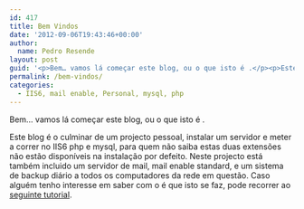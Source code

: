 ```yaml
---
id: 417
title: Bem Vindos
date: '2012-09-06T19:43:46+00:00'
author: 
  name: Pedro Resende
layout: post
guid: '<p>Bem… vamos lá começar este blog, ou o que isto é .</p><p>Este blog é o culminar de um projecto pessoal, instalar um servidor e meter a correr no IIS6 php e mysql, para quem não saiba estas duas extensões não estão disponíveis na instalação por defeito.'
permalink: /bem-vindos/
categories:
  - IIS6, mail enable, Personal, mysql, php
---
```

Bem… vamos lá começar este blog, ou o que isto é .

Este blog é o culminar de um projecto pessoal, instalar um servidor e meter a correr no IIS6 php e mysql, para quem não saiba estas duas extensões não estão disponíveis na instalação por defeito. Neste projecto está também incluido um servidor de mail, mail enable standard, e um sistema de backup diário a todos os computadores da rede em questão. Caso alguém tenho interesse em saber com o é que isto se faz, pode recorrer ao <a href="http://www.ryanwalsh.ca/blog/?p=4" target="_self">seguinte tutorial</a>.